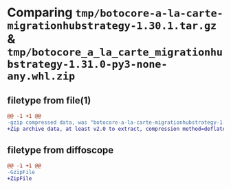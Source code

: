 # Comparing `tmp/botocore-a-la-carte-migrationhubstrategy-1.30.1.tar.gz` & `tmp/botocore_a_la_carte_migrationhubstrategy-1.31.0-py3-none-any.whl.zip`

## filetype from file(1)

```diff
@@ -1 +1 @@
-gzip compressed data, was "botocore-a-la-carte-migrationhubstrategy-1.30.1.tar", last modified: Thu Jul  6 01:45:12 2023, max compression
+Zip archive data, at least v2.0 to extract, compression method=deflate
```

## filetype from diffoscope

```diff
@@ -1 +1 @@
-GzipFile
+ZipFile
```

